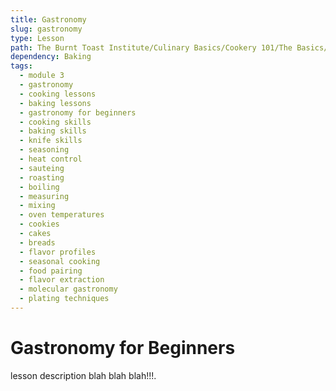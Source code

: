 ```yaml
---
title: Gastronomy
slug: gastronomy
type: Lesson
path: The Burnt Toast Institute/Culinary Basics/Cookery 101/The Basics/Gastronomy
dependency: Baking
tags:
  - module 3
  - gastronomy
  - cooking lessons
  - baking lessons
  - gastronomy for beginners
  - cooking skills
  - baking skills
  - knife skills
  - seasoning
  - heat control
  - sauteing
  - roasting
  - boiling
  - measuring
  - mixing
  - oven temperatures
  - cookies
  - cakes
  - breads
  - flavor profiles
  - seasonal cooking
  - food pairing
  - flavor extraction
  - molecular gastronomy
  - plating techniques
---
```


# Gastronomy for Beginners

lesson description blah blah blah!!!.
